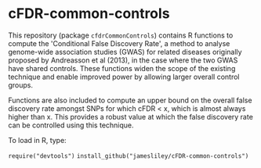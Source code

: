 cFDR-common-controls
====================

This repository (package `cfdrCommonControls`) contains R functions to compute the 'Conditional False Discovery Rate', a method to analyse genome-wide association studies (GWAS) for related diseases originally proposed by Andreasson et al (2013), in the case where the two GWAS have shared controls. These functions widen the scope of the existing technique and enable improved power by allowing larger overall control groups.

Functions are also included to compute an upper bound on the overall false discovery rate amongst SNPs for which cFDR < x, which is almost always higher than x. This provides a robust value at which the false discovery rate can be controlled using this technique.

To load in R, type:

`require("devtools")`
`install_github("jamesliley/cFDR-common-controls")`
